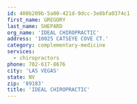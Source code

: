 ```yaml
---
id: 400b209b-5a00-421d-9dcc-3e8bfa0374c1
first_name: GREGORY
last_name: SHEPARD
org_name: 'IDEAL CHIROPRACTIC'
address: '10025 CATSEYE COVE CT.'
category: complementary-medicine
services:
  - chiropractors
phone: 702-617-8676
city: 'LAS VEGAS'
state: NV
zip: '89183'
title: 'IDEAL CHIROPRACTIC'
---
```

